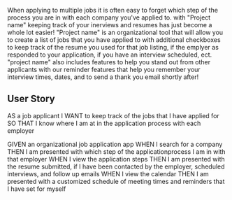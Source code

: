 
When applying to multiple jobs it is often easy to forget which step of the process you are in with each company you've applied to. with "Project name" keeping track of your inerviews and resumes has just become a whole lot easier! "Project name" is an organizational tool that will allow you to create a list of jobs that you have applied to with additional checkboxes to keep track of the resume you used for that job listing, if the emplyer as responded to your application, if you have an interview scheduled, ect. "project name" also includes features to help you stand out from other applicants with our reminder features that help you remember your interview times, dates, and to send a thank you email shortly after!



## User Story

AS a job applicant
I WANT to keep track of the jobs that I have applied for
SO THAT I know where I am at in the application process with each employer

GIVEN an organizational job application app
WHEN I search for a company
THEN I am presented with which step of the applicationprocess I am in with that employer
WHEN I view the application steps
THEN I am presented with the resume submitted, if I have been contacted by the employer, scheduled interviews, and follow up emails
WHEN I view the calendar
THEN I am presented with a customized schedule of meeting times and reminders that I have set for myself
